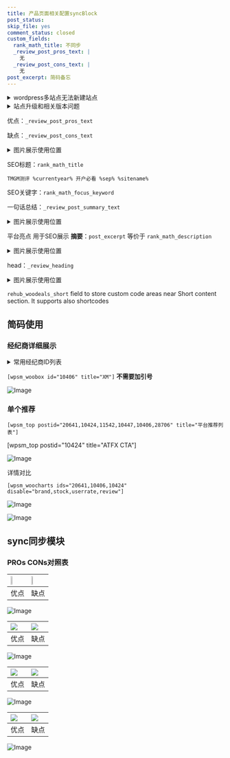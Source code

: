 ```yaml
---
title: 产品页面相关配置syncBlock
post_status: 
skip_file: yes
comment_status: closed
custom_fields:
  rank_math_title: 不同步
  _review_post_pros_text: |
    无
  _review_post_cons_text: |
    无
post_excerpt: 简码备忘
---
```

<details><summary>wordpress多站点无法新建站点</summary>

<li>和报错需要清理cookies一样的原因</li>
<li>wp-config.php里面<code>define( 'SUBDOMAIN_INSTALL', false );//子域名安装</code></li>
<li>新建子站点是用<code>define( 'SUBDOMAIN_INSTALL', true);//子域名安装</code> 完成以后，改成<code>false</code></li>
</details>

<details><summary>站点升级和相关版本问题</summary>

<p>wordpress：5.9.9
woocommerce：7.5.1
出现问题的地方：主题选项里面>><strong>Product layout >>compact style</strong></p>
<p>如何出现没有用过的字段 导致无法保存。先导出配置 然后进行修改，后面再次恢复即可。</p>
<p>出现部分字段无法显示时，需要返回默认布局后，对产品进行保存就好了。</p>
<p></p>
</details>

优点：`_review_post_pros_text`

缺点：`_review_post_cons_text`

<details><summary>图片展示使用位置</summary>

<img src="https://prod-files-secure.s3.us-west-2.amazonaws.com/39ed1227-6d7d-4570-be36-9ccd4a2c4241/f51d3d83-55d4-4bdf-9604-f37ec77ab556/Untitled.png?X-Amz-Algorithm=AWS4-HMAC-SHA256&X-Amz-Content-Sha256=UNSIGNED-PAYLOAD&X-Amz-Credential=ASIAZI2LB4662XH77IH3%2F20250304%2Fus-west-2%2Fs3%2Faws4_request&X-Amz-Date=20250304T165529Z&X-Amz-Expires=3600&X-Amz-Security-Token=IQoJb3JpZ2luX2VjELn%2F%2F%2F%2F%2F%2F%2F%2F%2F%2FwEaCXVzLXdlc3QtMiJIMEYCIQD%2BtohylZ5L2Wz5NiEIf4nok4jKshx4crXwAhn0LfsV0QIhAO8%2FnzCtABMGx%2B2OyT4f6ozL3CKg6Rw6fEwZ8fuWGpxlKogECPH%2F%2F%2F%2F%2F%2F%2F%2F%2F%2FwEQABoMNjM3NDIzMTgzODA1IgwFbCyaMKUf7Khn750q3AMrR0hvKUNYmpIsKqulLqdrZ6wEnrrhNirbZjdpkRtId4eDOiT%2BbaTxuP4QIXUU6lYK%2BOSuu8gv7UU6XFJQ0AOA1fv0ETS0JjPxR8Hvcql%2FB0JUdJSd5uEefAz6LLj7FYw2buEQ8yJG%2B1oiogkMZOdGcVndGOSY53nungKjGswMsY7ieE9Xdtdv0%2BHLMgu06sCiCdC5g3QXVdGc4TOTabwhgcPYBCTkVbPkO%2Fpxmt3pIL5s2mt00Jk3KqfoEfiTvdFzUDIAbR%2Bz6H5x%2FzFwX4tkMQo8QQS6UHjGX%2B4KvsaTXyCoKYXaGLEPe4suN2veNJiEE3yclO%2BvGuz0WSYN4GaUtJHHRfot46pIQD74%2FWaDXuct0aiFe9Eb8k51IKhlInb26nLEdMlXoMvCsX7oxtfObTMWFGsOGTBXCMEccO6%2FiO3EVuLEIATXCfvXhJj21RdZRoFe%2FNWbIPGy813y7P%2FsPEDy1108pmdkaZgPyo10dHanH2GVcPoBeAQbB5VSvrsaXXsyvCFIzyHb%2Fw7SZHvp3145NdP5Mheevr47Zz6udMzQ5QuS4vevF0gnkakK4n4Eq2LdvEXDPZcOL1Ju%2FvSU2xcOlxhY33bJwbMrdZIanOnSLqVC5tbXmguXjjDA0Zy%2BBjqkAf7W45NKzbFC756G044Ql8%2FBpe%2FWsjaNxm3luSgBkP5lGHImFcyrIWXDUPd96t270q%2BAuOp6TRM6ospQl1YHDqfikaO89dMNRYxenD%2FoLvgW0vz2%2B0ORwf2J%2BwWaFpGTcwj7rTBpkKp7p4wU8vAVTtkyyntYzmjfhzOGhvUXkroK5mJKOcXAzjOD3euIqPegK3MA7xbk6RKBW%2Bkjt0vrZu3nx3Jj&X-Amz-Signature=83b3367da112ca0b3740dfa823dfd79a90c0ca851f2bbfef3a6a52c013aec30e&X-Amz-SignedHeaders=host&x-id=GetObject" alt="Image">
</details>

SEO标题：`rank_math_title`

`TMGM测评 %currentyear% 开户必看 %sep% %sitename%`

SEO关键字：`rank_math_focus_keyword`

一句话总结：`_review_post_summary_text`

<details><summary>图片展示使用位置</summary>

<img src="https://prod-files-secure.s3.us-west-2.amazonaws.com/39ed1227-6d7d-4570-be36-9ccd4a2c4241/4b96a922-296c-4f4e-8630-d1c870cbce01/Untitled.png?X-Amz-Algorithm=AWS4-HMAC-SHA256&X-Amz-Content-Sha256=UNSIGNED-PAYLOAD&X-Amz-Credential=ASIAZI2LB46633WQAOPI%2F20250304%2Fus-west-2%2Fs3%2Faws4_request&X-Amz-Date=20250304T165531Z&X-Amz-Expires=3600&X-Amz-Security-Token=IQoJb3JpZ2luX2VjELn%2F%2F%2F%2F%2F%2F%2F%2F%2F%2FwEaCXVzLXdlc3QtMiJHMEUCIQD7DhST5mASb3kL1hUJfeTL2Ks%2F75PYVJUJC7%2Bvt3gh5QIgaWFkjvpFUnlZ1hCd7lrKbvMATmWdbwkVtHi5rN9Zh6IqiAQI8v%2F%2F%2F%2F%2F%2F%2F%2F%2F%2FARAAGgw2Mzc0MjMxODM4MDUiDARo3uQ4%2B0OvAHCbKSrcA%2BwwG65HRHu%2FZc14H3pZWup7fkdCLoahho%2FZNLyGh7kwF6BHF%2BxN2JfgBfNQhvP6sQrJS9nFpOeTc0MGyydSQjtJxYt1rmqbeEwH4PUIR59aflYConb49buUL4x9Gzbn78hvGKoOZb4FaRzvnYv4SQ3LwH7SDZ%2BwsO%2Fgc3%2BoOUVFieBz7RequHheAavLAIO8AUI2%2F3u1%2B%2BUUTyhw1BXNKy1qMFps7RPA7jPHPw2Qj5Z9ztnOq4kVxocAVU%2BZoM8pBy0sMExDdspFzPEa%2Bpa1pD%2BBdxGv4o%2F3x0rSsVHepxnF3mOQQRzZJzdhiN70aXAoec9DgMKxi3oYySBHODx4Jpxpu%2FXVjoWLuXFxLjnrGyIaACvnVAh19A2sRjOPMQtHZh5xcXPgSiMzmAd1NMNQPtUcAuc0eY0KYTj901d8uNFDHNNitxkRnkg3fNDzK4%2BFe%2FByOOl89POaPHDt6A6Ht3ogROCJwv964NR%2BP9iRutH%2FZSSsQ2DjCr80qBiEYir%2FaU2hGZtvlYpcpFY4WhLdGkFLsrDA9cHdsyMg2sPzChffdYFsKxwdkLzIHWVVEndz9jD7bGg%2Bd1g5pIvhV2dJsNMHZIAvr9ZP32%2FYK5uSoVRirRwDCB7PW8EZGJs0MInSnL4GOqUB%2FVVmaMAGAbREeK04rB%2B0gEP6PDjdvPfyM96JALRJVvVArwtjqE7wE4QJwte03iw%2Fh6CamxUfMnRCzcpzBWP5oAUoNQYt70o10K7dTFwjcw6lZrpexT54wjTcTCRqK1qDuuzykM6Q57qMkt8lW1wrtd06bAjquiCMXbANN%2FmQsB4aQ%2Bo4rr5OdcN%2B%2BZkc%2BVLsU0wCxG687JWFE2ekhYQlA9F0oRZW&X-Amz-Signature=cbd555cfcbad6df5bf5bd5795bb51c291ea55d8e8df27f00dc186287bf2d6d35&X-Amz-SignedHeaders=host&x-id=GetObject" alt="Image">
</details>

平台亮点 用于SEO展示 **摘要**：`post_excerpt`  等价于 `rank_math_description`

<details><summary>图片展示使用位置</summary>

<img src="https://prod-files-secure.s3.us-west-2.amazonaws.com/39ed1227-6d7d-4570-be36-9ccd4a2c4241/1ee11f63-b60a-4dfe-a7a7-d58ff23b5d88/Untitled.png?X-Amz-Algorithm=AWS4-HMAC-SHA256&X-Amz-Content-Sha256=UNSIGNED-PAYLOAD&X-Amz-Credential=ASIAZI2LB4666VE5PX55%2F20250304%2Fus-west-2%2Fs3%2Faws4_request&X-Amz-Date=20250304T165532Z&X-Amz-Expires=3600&X-Amz-Security-Token=IQoJb3JpZ2luX2VjELn%2F%2F%2F%2F%2F%2F%2F%2F%2F%2FwEaCXVzLXdlc3QtMiJGMEQCIC4RFBCrnbrrCXHU4UgT6u9JVxWls2jaryD4nOEYYaqkAiBAGgdm%2FReDK33DktMKgPErwF54lppVHee8bX2hNrvu5SqIBAjx%2F%2F%2F%2F%2F%2F%2F%2F%2F%2F8BEAAaDDYzNzQyMzE4MzgwNSIMOZweI26nWgHP114%2FKtwDDtDNN6d2ediEG0swNznfTmsbvjmYkbAyTFudyKJg69dP8jLdkFo52PC3Xfiygy4Vl%2FInTqWyD6vdpnLtdQjG%2FMrT60WU4OeIOb4CgrvtfYMx%2FeioZUdXFtuj5MCTGLTvaQOr%2Fn0kscme9HtUfQi4u%2FWVLJCw2pHb1%2B9EVJ15yeQCyEWyjbaGjkK8bZXR%2BWXxIS8QNND0CLyszvD56zoSQwFO3Re2MrD8gDIm3TOfO3TrSl1AfRzWSVrh3epYa93lqU4HZQmiXxUTpvJczgC1teJmCyV81%2Bpg1ny01xKzuM9OmwO%2BlsvhePoCgGslU8VNznOTO9%2F8BQei1HgekG0fR2FXTyThLqVwEqUx4qnfrTlQAEDBhDkR4simt8EVoYrhBnng0pxcvgujHAkoIrhg1R%2BXR1ZDKUHBnGK062uaxmH3gjCfs74cGPVFrV5%2BEkvBfPt2A2QuWMtZoJUUj1DeijJlYDMoMTP6Z2eULtl7WUy4ziCJUEq3FDNcLLdBFTNfNUdfkbyThwT92jFDAkROaRho4afo1hYj8Ycj8lykSqSv%2FwjpimpOlaDOTaFQPndubHe%2BmO3APsTetm0r9EVJ0adbUXoCuI5eWQWkgEyBKo5d%2F1ro%2FHxBVQ7Os2UwjdKcvgY6pgGajUXwCTChRWHEAuv5SMqlaRKSS1jxY8AdzmM7q4EgCAjZo7p2vE1h48qMRlQ6arnSgkiaqfUWsokYz9udtMbcLkXFdEpFo9mAocfT4re8SjIXu3a0sRraMMR%2BoUnczvQOWZAUiJ7DxAr0XguhTpg9lPUXFTj2gjLbB6X0d4bZS504SRv2a%2BQSVg1GCQwyzrxt9wctSWiCNrUwurqSFpEqKHM%2BOD4u&X-Amz-Signature=b4435881deb5bc3bfaed6b10e4712de6568e2ff338cc7189c309e0dfde2fa0f1&X-Amz-SignedHeaders=host&x-id=GetObject" alt="Image">
<img src="https://prod-files-secure.s3.us-west-2.amazonaws.com/39ed1227-6d7d-4570-be36-9ccd4a2c4241/ad4118b5-78d8-4fbe-801e-3b29b5d99c01/Untitled.png?X-Amz-Algorithm=AWS4-HMAC-SHA256&X-Amz-Content-Sha256=UNSIGNED-PAYLOAD&X-Amz-Credential=ASIAZI2LB4666VE5PX55%2F20250304%2Fus-west-2%2Fs3%2Faws4_request&X-Amz-Date=20250304T165532Z&X-Amz-Expires=3600&X-Amz-Security-Token=IQoJb3JpZ2luX2VjELn%2F%2F%2F%2F%2F%2F%2F%2F%2F%2FwEaCXVzLXdlc3QtMiJGMEQCIC4RFBCrnbrrCXHU4UgT6u9JVxWls2jaryD4nOEYYaqkAiBAGgdm%2FReDK33DktMKgPErwF54lppVHee8bX2hNrvu5SqIBAjx%2F%2F%2F%2F%2F%2F%2F%2F%2F%2F8BEAAaDDYzNzQyMzE4MzgwNSIMOZweI26nWgHP114%2FKtwDDtDNN6d2ediEG0swNznfTmsbvjmYkbAyTFudyKJg69dP8jLdkFo52PC3Xfiygy4Vl%2FInTqWyD6vdpnLtdQjG%2FMrT60WU4OeIOb4CgrvtfYMx%2FeioZUdXFtuj5MCTGLTvaQOr%2Fn0kscme9HtUfQi4u%2FWVLJCw2pHb1%2B9EVJ15yeQCyEWyjbaGjkK8bZXR%2BWXxIS8QNND0CLyszvD56zoSQwFO3Re2MrD8gDIm3TOfO3TrSl1AfRzWSVrh3epYa93lqU4HZQmiXxUTpvJczgC1teJmCyV81%2Bpg1ny01xKzuM9OmwO%2BlsvhePoCgGslU8VNznOTO9%2F8BQei1HgekG0fR2FXTyThLqVwEqUx4qnfrTlQAEDBhDkR4simt8EVoYrhBnng0pxcvgujHAkoIrhg1R%2BXR1ZDKUHBnGK062uaxmH3gjCfs74cGPVFrV5%2BEkvBfPt2A2QuWMtZoJUUj1DeijJlYDMoMTP6Z2eULtl7WUy4ziCJUEq3FDNcLLdBFTNfNUdfkbyThwT92jFDAkROaRho4afo1hYj8Ycj8lykSqSv%2FwjpimpOlaDOTaFQPndubHe%2BmO3APsTetm0r9EVJ0adbUXoCuI5eWQWkgEyBKo5d%2F1ro%2FHxBVQ7Os2UwjdKcvgY6pgGajUXwCTChRWHEAuv5SMqlaRKSS1jxY8AdzmM7q4EgCAjZo7p2vE1h48qMRlQ6arnSgkiaqfUWsokYz9udtMbcLkXFdEpFo9mAocfT4re8SjIXu3a0sRraMMR%2BoUnczvQOWZAUiJ7DxAr0XguhTpg9lPUXFTj2gjLbB6X0d4bZS504SRv2a%2BQSVg1GCQwyzrxt9wctSWiCNrUwurqSFpEqKHM%2BOD4u&X-Amz-Signature=2d003fbc02d091271f7594f5d1d7cab10ef91e0419b569b311a1be54af24591b&X-Amz-SignedHeaders=host&x-id=GetObject" alt="Image">
<img src="https://prod-files-secure.s3.us-west-2.amazonaws.com/39ed1227-6d7d-4570-be36-9ccd4a2c4241/a38cf7c9-a79c-4b64-9e94-13589fe0758b/Untitled.png?X-Amz-Algorithm=AWS4-HMAC-SHA256&X-Amz-Content-Sha256=UNSIGNED-PAYLOAD&X-Amz-Credential=ASIAZI2LB4666VE5PX55%2F20250304%2Fus-west-2%2Fs3%2Faws4_request&X-Amz-Date=20250304T165532Z&X-Amz-Expires=3600&X-Amz-Security-Token=IQoJb3JpZ2luX2VjELn%2F%2F%2F%2F%2F%2F%2F%2F%2F%2FwEaCXVzLXdlc3QtMiJGMEQCIC4RFBCrnbrrCXHU4UgT6u9JVxWls2jaryD4nOEYYaqkAiBAGgdm%2FReDK33DktMKgPErwF54lppVHee8bX2hNrvu5SqIBAjx%2F%2F%2F%2F%2F%2F%2F%2F%2F%2F8BEAAaDDYzNzQyMzE4MzgwNSIMOZweI26nWgHP114%2FKtwDDtDNN6d2ediEG0swNznfTmsbvjmYkbAyTFudyKJg69dP8jLdkFo52PC3Xfiygy4Vl%2FInTqWyD6vdpnLtdQjG%2FMrT60WU4OeIOb4CgrvtfYMx%2FeioZUdXFtuj5MCTGLTvaQOr%2Fn0kscme9HtUfQi4u%2FWVLJCw2pHb1%2B9EVJ15yeQCyEWyjbaGjkK8bZXR%2BWXxIS8QNND0CLyszvD56zoSQwFO3Re2MrD8gDIm3TOfO3TrSl1AfRzWSVrh3epYa93lqU4HZQmiXxUTpvJczgC1teJmCyV81%2Bpg1ny01xKzuM9OmwO%2BlsvhePoCgGslU8VNznOTO9%2F8BQei1HgekG0fR2FXTyThLqVwEqUx4qnfrTlQAEDBhDkR4simt8EVoYrhBnng0pxcvgujHAkoIrhg1R%2BXR1ZDKUHBnGK062uaxmH3gjCfs74cGPVFrV5%2BEkvBfPt2A2QuWMtZoJUUj1DeijJlYDMoMTP6Z2eULtl7WUy4ziCJUEq3FDNcLLdBFTNfNUdfkbyThwT92jFDAkROaRho4afo1hYj8Ycj8lykSqSv%2FwjpimpOlaDOTaFQPndubHe%2BmO3APsTetm0r9EVJ0adbUXoCuI5eWQWkgEyBKo5d%2F1ro%2FHxBVQ7Os2UwjdKcvgY6pgGajUXwCTChRWHEAuv5SMqlaRKSS1jxY8AdzmM7q4EgCAjZo7p2vE1h48qMRlQ6arnSgkiaqfUWsokYz9udtMbcLkXFdEpFo9mAocfT4re8SjIXu3a0sRraMMR%2BoUnczvQOWZAUiJ7DxAr0XguhTpg9lPUXFTj2gjLbB6X0d4bZS504SRv2a%2BQSVg1GCQwyzrxt9wctSWiCNrUwurqSFpEqKHM%2BOD4u&X-Amz-Signature=4b949753f75d39fd3ab4e92cb29ca0447ada96440fe035c9a01096459f0fe178&X-Amz-SignedHeaders=host&x-id=GetObject" alt="Image">
<img src="https://prod-files-secure.s3.us-west-2.amazonaws.com/39ed1227-6d7d-4570-be36-9ccd4a2c4241/7da6fc1e-d2ac-42ae-8c75-cb5749aa18f6/Untitled.png?X-Amz-Algorithm=AWS4-HMAC-SHA256&X-Amz-Content-Sha256=UNSIGNED-PAYLOAD&X-Amz-Credential=ASIAZI2LB4666VE5PX55%2F20250304%2Fus-west-2%2Fs3%2Faws4_request&X-Amz-Date=20250304T165532Z&X-Amz-Expires=3600&X-Amz-Security-Token=IQoJb3JpZ2luX2VjELn%2F%2F%2F%2F%2F%2F%2F%2F%2F%2FwEaCXVzLXdlc3QtMiJGMEQCIC4RFBCrnbrrCXHU4UgT6u9JVxWls2jaryD4nOEYYaqkAiBAGgdm%2FReDK33DktMKgPErwF54lppVHee8bX2hNrvu5SqIBAjx%2F%2F%2F%2F%2F%2F%2F%2F%2F%2F8BEAAaDDYzNzQyMzE4MzgwNSIMOZweI26nWgHP114%2FKtwDDtDNN6d2ediEG0swNznfTmsbvjmYkbAyTFudyKJg69dP8jLdkFo52PC3Xfiygy4Vl%2FInTqWyD6vdpnLtdQjG%2FMrT60WU4OeIOb4CgrvtfYMx%2FeioZUdXFtuj5MCTGLTvaQOr%2Fn0kscme9HtUfQi4u%2FWVLJCw2pHb1%2B9EVJ15yeQCyEWyjbaGjkK8bZXR%2BWXxIS8QNND0CLyszvD56zoSQwFO3Re2MrD8gDIm3TOfO3TrSl1AfRzWSVrh3epYa93lqU4HZQmiXxUTpvJczgC1teJmCyV81%2Bpg1ny01xKzuM9OmwO%2BlsvhePoCgGslU8VNznOTO9%2F8BQei1HgekG0fR2FXTyThLqVwEqUx4qnfrTlQAEDBhDkR4simt8EVoYrhBnng0pxcvgujHAkoIrhg1R%2BXR1ZDKUHBnGK062uaxmH3gjCfs74cGPVFrV5%2BEkvBfPt2A2QuWMtZoJUUj1DeijJlYDMoMTP6Z2eULtl7WUy4ziCJUEq3FDNcLLdBFTNfNUdfkbyThwT92jFDAkROaRho4afo1hYj8Ycj8lykSqSv%2FwjpimpOlaDOTaFQPndubHe%2BmO3APsTetm0r9EVJ0adbUXoCuI5eWQWkgEyBKo5d%2F1ro%2FHxBVQ7Os2UwjdKcvgY6pgGajUXwCTChRWHEAuv5SMqlaRKSS1jxY8AdzmM7q4EgCAjZo7p2vE1h48qMRlQ6arnSgkiaqfUWsokYz9udtMbcLkXFdEpFo9mAocfT4re8SjIXu3a0sRraMMR%2BoUnczvQOWZAUiJ7DxAr0XguhTpg9lPUXFTj2gjLbB6X0d4bZS504SRv2a%2BQSVg1GCQwyzrxt9wctSWiCNrUwurqSFpEqKHM%2BOD4u&X-Amz-Signature=59b1c1ca2eeeec54d9792912bc71ef1fab3d8afff160bed0b6cc9e561d145135&X-Amz-SignedHeaders=host&x-id=GetObject" alt="Image">
<img src="https://prod-files-secure.s3.us-west-2.amazonaws.com/39ed1227-6d7d-4570-be36-9ccd4a2c4241/7e97f40a-eaee-47f5-b2f9-475f96808fa7/Untitled.png?X-Amz-Algorithm=AWS4-HMAC-SHA256&X-Amz-Content-Sha256=UNSIGNED-PAYLOAD&X-Amz-Credential=ASIAZI2LB4666VE5PX55%2F20250304%2Fus-west-2%2Fs3%2Faws4_request&X-Amz-Date=20250304T165532Z&X-Amz-Expires=3600&X-Amz-Security-Token=IQoJb3JpZ2luX2VjELn%2F%2F%2F%2F%2F%2F%2F%2F%2F%2FwEaCXVzLXdlc3QtMiJGMEQCIC4RFBCrnbrrCXHU4UgT6u9JVxWls2jaryD4nOEYYaqkAiBAGgdm%2FReDK33DktMKgPErwF54lppVHee8bX2hNrvu5SqIBAjx%2F%2F%2F%2F%2F%2F%2F%2F%2F%2F8BEAAaDDYzNzQyMzE4MzgwNSIMOZweI26nWgHP114%2FKtwDDtDNN6d2ediEG0swNznfTmsbvjmYkbAyTFudyKJg69dP8jLdkFo52PC3Xfiygy4Vl%2FInTqWyD6vdpnLtdQjG%2FMrT60WU4OeIOb4CgrvtfYMx%2FeioZUdXFtuj5MCTGLTvaQOr%2Fn0kscme9HtUfQi4u%2FWVLJCw2pHb1%2B9EVJ15yeQCyEWyjbaGjkK8bZXR%2BWXxIS8QNND0CLyszvD56zoSQwFO3Re2MrD8gDIm3TOfO3TrSl1AfRzWSVrh3epYa93lqU4HZQmiXxUTpvJczgC1teJmCyV81%2Bpg1ny01xKzuM9OmwO%2BlsvhePoCgGslU8VNznOTO9%2F8BQei1HgekG0fR2FXTyThLqVwEqUx4qnfrTlQAEDBhDkR4simt8EVoYrhBnng0pxcvgujHAkoIrhg1R%2BXR1ZDKUHBnGK062uaxmH3gjCfs74cGPVFrV5%2BEkvBfPt2A2QuWMtZoJUUj1DeijJlYDMoMTP6Z2eULtl7WUy4ziCJUEq3FDNcLLdBFTNfNUdfkbyThwT92jFDAkROaRho4afo1hYj8Ycj8lykSqSv%2FwjpimpOlaDOTaFQPndubHe%2BmO3APsTetm0r9EVJ0adbUXoCuI5eWQWkgEyBKo5d%2F1ro%2FHxBVQ7Os2UwjdKcvgY6pgGajUXwCTChRWHEAuv5SMqlaRKSS1jxY8AdzmM7q4EgCAjZo7p2vE1h48qMRlQ6arnSgkiaqfUWsokYz9udtMbcLkXFdEpFo9mAocfT4re8SjIXu3a0sRraMMR%2BoUnczvQOWZAUiJ7DxAr0XguhTpg9lPUXFTj2gjLbB6X0d4bZS504SRv2a%2BQSVg1GCQwyzrxt9wctSWiCNrUwurqSFpEqKHM%2BOD4u&X-Amz-Signature=0112276fb63c6859ed1f146d1a39f24ab025d9d9c5b69f5dc6ea925ba3f7450b&X-Amz-SignedHeaders=host&x-id=GetObject" alt="Image">
</details>

head：`_review_heading`

<details><summary>图片展示使用位置</summary>

<img src="https://prod-files-secure.s3.us-west-2.amazonaws.com/39ed1227-6d7d-4570-be36-9ccd4a2c4241/3a4650ad-9887-415c-889a-edd51fa54f27/Untitled.png?X-Amz-Algorithm=AWS4-HMAC-SHA256&X-Amz-Content-Sha256=UNSIGNED-PAYLOAD&X-Amz-Credential=ASIAZI2LB466UF6HBZBZ%2F20250304%2Fus-west-2%2Fs3%2Faws4_request&X-Amz-Date=20250304T165533Z&X-Amz-Expires=3600&X-Amz-Security-Token=IQoJb3JpZ2luX2VjELn%2F%2F%2F%2F%2F%2F%2F%2F%2F%2FwEaCXVzLXdlc3QtMiJHMEUCIQDrfH7nGwKb4f7pPPZcVHXyYcaPOIqxZu%2Bj3gj2YmWnrAIgXfrFYbcWKnM9c%2FauOzrp4KYBSJ2O%2F9RHe%2FCt8hxCWj0qiAQI8f%2F%2F%2F%2F%2F%2F%2F%2F%2F%2FARAAGgw2Mzc0MjMxODM4MDUiDKZ%2FsMQ5TepmYTj%2FbCrcA%2FLgWuNekErhki1rHul9O8%2FfTD0Ipt0s6cchgf%2F0c2hKPSP4Bqy%2BTkaID9ynxW6%2FKNa2ZJ94BdoL8%2FHT1EJXNWDf6TGG8MFdYZztZEM0PAlnpp3gPbgVnNkSN%2Fja4FFAEXr3dUdVdOfJeot9TU5VRFIf6WLs6Kx2ieI5nikYdpjh8G5wPhtJDfypM388ROL4wZYl5MHSfcsKJxpT%2F9MNuQWyFoKPjXWTaBObs7Sn18rCLbCdeIqsoLajIyoO%2Bu321AecxjiCeo%2FdMj%2Fa7B3q0MRBkDtd480hFSA1FGM7rxXBg6Q6ZbQEB2NxYa7yOHJuu4llu41nstDkTHv3A1MG84%2FHWeworwNIxj%2B2nduNSZZ7d72JxxCURyyf3RwTTH2etI6dtWJ2TrgHmR0WjxGi19AU98PODBnfJksRhUrV7J1oXX7TTS4cvmSfO92vQ1R2302fqzFlyXpuBZcJHpkyI25tdS01CfiM1OcQO1Qig%2FFjq1OJpxF0388im6k46unsnq4kHuPUn9w04jw1zChXv3D9Kk7Qc4d2eIfZ1SHT8n%2F8dbnGj6eyhHbH5DsVPiIFMnm9opAuumpPPYXxknHD33UjMIJv7qp0VHkEjT34kaEInAXCsJBuwlIregUtMKPRnL4GOqUBuKJDx%2FGMXHsPIOafVhNxBmSuJLeT2UGobkJW%2BTxk7G7hLYln59ZqGm5ucRsqsfAggu1kHKj0COgOzbBdfyfr60p2XNXHq0eCgAoH06j5lDafS3BqKrgLLnn7P2BZnVBq7mPwT3RPnXX7KRncK4n%2FsVh78D7YbPFOQ6D5uMJj4JjUApY5uagvgcNkSoe8Da5KoD1ZqQL7A4VBVfnc3hl6V7Ro8AEb&X-Amz-Signature=1981c56fc542f4c1eeadd072068e329e067a99c23634ef6ecf229c8e06c8b145&X-Amz-SignedHeaders=host&x-id=GetObject" alt="Image">
</details>

`rehub_woodeals_short`	field to store custom code areas near Short content section. It supports also shortcodes



## 简码使用

### 经纪商详细展示

<details><summary>常用经纪商ID列表</summary>

<pre><code class="php">嘉盛 ===> 20641  [wpsm_woobox id="20641" title="嘉盛"]
易信easymarkets ===> 11542  [wpsm_woobox id="11542" title="易信easymarkets"]
ATFX外汇 ===> 10424  [wpsm_woobox id="10424" title="ATFX"]
XM ===> 10406  [wpsm_woobox id="10406" title="XM"]
TMGM ===> 29622  [wpsm_woobox id="29622" title="TMGM"]
HYCM ===> 10447  [wpsm_woobox id="10447" title="HYCM"]
fpmarkets澳福外汇 ===> 20639  [wpsm_woobox id="20639" title="fpmarkets澳福外汇"]</code></pre>
</details>

`[wpsm_woobox id="10406" title="XM"]` **不需要加引号**

![Image](https://prod-files-secure.s3.us-west-2.amazonaws.com/39ed1227-6d7d-4570-be36-9ccd4a2c4241/4f898f9d-0fa7-4e43-acd3-ac6bc7be575a/Untitled.png?X-Amz-Algorithm=AWS4-HMAC-SHA256&X-Amz-Content-Sha256=UNSIGNED-PAYLOAD&X-Amz-Credential=ASIAZI2LB466TNVR5G3X%2F20250304%2Fus-west-2%2Fs3%2Faws4_request&X-Amz-Date=20250304T165527Z&X-Amz-Expires=3600&X-Amz-Security-Token=IQoJb3JpZ2luX2VjELn%2F%2F%2F%2F%2F%2F%2F%2F%2F%2FwEaCXVzLXdlc3QtMiJHMEUCIQDBgeJIm7cWnDigflRe%2BHCWgxzseKxBIwSl7tcvSvOxDwIgPA6T9%2FGTpToVP8609WmofDrjtDUJtrCdBMkAvt8JdL0qiAQI8f%2F%2F%2F%2F%2F%2F%2F%2F%2F%2FARAAGgw2Mzc0MjMxODM4MDUiDNPHxjK2mIBWInJ9xyrcAylhmvSdpx3Q%2Feaf8TKxs%2BzJ3r2uillxlNqpV0TObQTdjAVHyS9%2BNH9UVGxoU6UwRiY1VhxKTq330Gxq11w75rv%2FYolGc0efvzwZT0ko3ErcErbujwDVdtnR2%2BV9W27eXqJNRQqEBdl6H8rMfu0zkHGxRQ%2BQFLFwx6ozPAPmCORpjWMDXYKfl2COxjHO2%2F63nmPfqro9FoM3dS5BIGfz8EvcPdW76Hy3TeFLWhGI6k7rRnDV12xrYkJGe85OomwWSfp6va14hmJZbFO5v9ckH2QCkXG1%2B8r%2B4d5qTyglf4zBrdgyPLZOBFcGgNSkAA2QTUUKNobEEs5bTOHIDCSaLzD9cWkCvgSJtXeHXjpo%2BG7X%2FlUNt8EgaPXes%2F7njD6%2BGvp9Vm4MfSxQQSt7a6Gq3rfIQL8YTBoQBY%2B427eGZel86UzGV8%2FtsRBsN3icUhPjCnVYSRm7HRU6xS6lWSFOqTQz3WsvdlJJykVci2cnXKbmFMYeNxNwV1PfwAicEa%2BhG%2BClk5QXNqX5tgymkxSJ2R6adlsZONEvBvY76%2BBkGVtrlO8HJOsDnFb6hPKG0YUmes%2Bg6pRKE1b0Qkm7uVlWp%2F0PRgdqWhs%2BpFTpx%2B0YKKm8rNw8qAtKZqkEMe2hMNvRnL4GOqUBS94%2FtbEkq6MGOccwSxoPosBXBSU0uLLxlwkkh6NYmR9X740kE%2BtLs1RlroKYmPT7b9l0xge30umwYOz4GSkbqFsjOny5%2FrVjU3PTzhd%2BczxotcvNxFb21kG22kfaZKlRSrOIhz8qVDcRHz6MC5MfN7eXdpDColAII%2BPW95x3DVgdMD4dh9b1eq1qBGRX0EyqBZQhE2Q2QZk7SzlVbHScnCWTTNJw&X-Amz-Signature=52e50f40c146c0829799e1454490d2a5b7aee34fe1831189ed2648d46de22351&X-Amz-SignedHeaders=host&x-id=GetObject)

### 单个推荐
`[wpsm_top postid="20641,10424,11542,10447,10406,28706" title="平台推荐列表"]`

[wpsm_top postid="10424" title="ATFX CTA"]

![Image](https://prod-files-secure.s3.us-west-2.amazonaws.com/39ed1227-6d7d-4570-be36-9ccd4a2c4241/5ac620dc-51a8-48b6-b55d-91f47299193c/Untitled.png?X-Amz-Algorithm=AWS4-HMAC-SHA256&X-Amz-Content-Sha256=UNSIGNED-PAYLOAD&X-Amz-Credential=ASIAZI2LB466TNVR5G3X%2F20250304%2Fus-west-2%2Fs3%2Faws4_request&X-Amz-Date=20250304T165527Z&X-Amz-Expires=3600&X-Amz-Security-Token=IQoJb3JpZ2luX2VjELn%2F%2F%2F%2F%2F%2F%2F%2F%2F%2FwEaCXVzLXdlc3QtMiJHMEUCIQDBgeJIm7cWnDigflRe%2BHCWgxzseKxBIwSl7tcvSvOxDwIgPA6T9%2FGTpToVP8609WmofDrjtDUJtrCdBMkAvt8JdL0qiAQI8f%2F%2F%2F%2F%2F%2F%2F%2F%2F%2FARAAGgw2Mzc0MjMxODM4MDUiDNPHxjK2mIBWInJ9xyrcAylhmvSdpx3Q%2Feaf8TKxs%2BzJ3r2uillxlNqpV0TObQTdjAVHyS9%2BNH9UVGxoU6UwRiY1VhxKTq330Gxq11w75rv%2FYolGc0efvzwZT0ko3ErcErbujwDVdtnR2%2BV9W27eXqJNRQqEBdl6H8rMfu0zkHGxRQ%2BQFLFwx6ozPAPmCORpjWMDXYKfl2COxjHO2%2F63nmPfqro9FoM3dS5BIGfz8EvcPdW76Hy3TeFLWhGI6k7rRnDV12xrYkJGe85OomwWSfp6va14hmJZbFO5v9ckH2QCkXG1%2B8r%2B4d5qTyglf4zBrdgyPLZOBFcGgNSkAA2QTUUKNobEEs5bTOHIDCSaLzD9cWkCvgSJtXeHXjpo%2BG7X%2FlUNt8EgaPXes%2F7njD6%2BGvp9Vm4MfSxQQSt7a6Gq3rfIQL8YTBoQBY%2B427eGZel86UzGV8%2FtsRBsN3icUhPjCnVYSRm7HRU6xS6lWSFOqTQz3WsvdlJJykVci2cnXKbmFMYeNxNwV1PfwAicEa%2BhG%2BClk5QXNqX5tgymkxSJ2R6adlsZONEvBvY76%2BBkGVtrlO8HJOsDnFb6hPKG0YUmes%2Bg6pRKE1b0Qkm7uVlWp%2F0PRgdqWhs%2BpFTpx%2B0YKKm8rNw8qAtKZqkEMe2hMNvRnL4GOqUBS94%2FtbEkq6MGOccwSxoPosBXBSU0uLLxlwkkh6NYmR9X740kE%2BtLs1RlroKYmPT7b9l0xge30umwYOz4GSkbqFsjOny5%2FrVjU3PTzhd%2BczxotcvNxFb21kG22kfaZKlRSrOIhz8qVDcRHz6MC5MfN7eXdpDColAII%2BPW95x3DVgdMD4dh9b1eq1qBGRX0EyqBZQhE2Q2QZk7SzlVbHScnCWTTNJw&X-Amz-Signature=425e8bedace8bd107160949f5b4ead4ebc8429f3efbf172a1861df8a3fc84ca5&X-Amz-SignedHeaders=host&x-id=GetObject)

详情对比

`[wpsm_woocharts ids="20641,10406,10424" disable="brand,stock,userrate,review"]`

![Image](https://prod-files-secure.s3.us-west-2.amazonaws.com/39ed1227-6d7d-4570-be36-9ccd4a2c4241/bf3ba45f-b9f3-4295-8aef-b4a495fd25f4/Untitled.png?X-Amz-Algorithm=AWS4-HMAC-SHA256&X-Amz-Content-Sha256=UNSIGNED-PAYLOAD&X-Amz-Credential=ASIAZI2LB466TNVR5G3X%2F20250304%2Fus-west-2%2Fs3%2Faws4_request&X-Amz-Date=20250304T165527Z&X-Amz-Expires=3600&X-Amz-Security-Token=IQoJb3JpZ2luX2VjELn%2F%2F%2F%2F%2F%2F%2F%2F%2F%2FwEaCXVzLXdlc3QtMiJHMEUCIQDBgeJIm7cWnDigflRe%2BHCWgxzseKxBIwSl7tcvSvOxDwIgPA6T9%2FGTpToVP8609WmofDrjtDUJtrCdBMkAvt8JdL0qiAQI8f%2F%2F%2F%2F%2F%2F%2F%2F%2F%2FARAAGgw2Mzc0MjMxODM4MDUiDNPHxjK2mIBWInJ9xyrcAylhmvSdpx3Q%2Feaf8TKxs%2BzJ3r2uillxlNqpV0TObQTdjAVHyS9%2BNH9UVGxoU6UwRiY1VhxKTq330Gxq11w75rv%2FYolGc0efvzwZT0ko3ErcErbujwDVdtnR2%2BV9W27eXqJNRQqEBdl6H8rMfu0zkHGxRQ%2BQFLFwx6ozPAPmCORpjWMDXYKfl2COxjHO2%2F63nmPfqro9FoM3dS5BIGfz8EvcPdW76Hy3TeFLWhGI6k7rRnDV12xrYkJGe85OomwWSfp6va14hmJZbFO5v9ckH2QCkXG1%2B8r%2B4d5qTyglf4zBrdgyPLZOBFcGgNSkAA2QTUUKNobEEs5bTOHIDCSaLzD9cWkCvgSJtXeHXjpo%2BG7X%2FlUNt8EgaPXes%2F7njD6%2BGvp9Vm4MfSxQQSt7a6Gq3rfIQL8YTBoQBY%2B427eGZel86UzGV8%2FtsRBsN3icUhPjCnVYSRm7HRU6xS6lWSFOqTQz3WsvdlJJykVci2cnXKbmFMYeNxNwV1PfwAicEa%2BhG%2BClk5QXNqX5tgymkxSJ2R6adlsZONEvBvY76%2BBkGVtrlO8HJOsDnFb6hPKG0YUmes%2Bg6pRKE1b0Qkm7uVlWp%2F0PRgdqWhs%2BpFTpx%2B0YKKm8rNw8qAtKZqkEMe2hMNvRnL4GOqUBS94%2FtbEkq6MGOccwSxoPosBXBSU0uLLxlwkkh6NYmR9X740kE%2BtLs1RlroKYmPT7b9l0xge30umwYOz4GSkbqFsjOny5%2FrVjU3PTzhd%2BczxotcvNxFb21kG22kfaZKlRSrOIhz8qVDcRHz6MC5MfN7eXdpDColAII%2BPW95x3DVgdMD4dh9b1eq1qBGRX0EyqBZQhE2Q2QZk7SzlVbHScnCWTTNJw&X-Amz-Signature=6b82daf7d8444db3ab2790526c19c1d37d9a84ac987e68ae5a90c3a249831d76&X-Amz-SignedHeaders=host&x-id=GetObject)

![Image](https://prod-files-secure.s3.us-west-2.amazonaws.com/39ed1227-6d7d-4570-be36-9ccd4a2c4241/30bc56ef-f383-4b48-9768-2ebc9e436ec0/Untitled.png?X-Amz-Algorithm=AWS4-HMAC-SHA256&X-Amz-Content-Sha256=UNSIGNED-PAYLOAD&X-Amz-Credential=ASIAZI2LB466TNVR5G3X%2F20250304%2Fus-west-2%2Fs3%2Faws4_request&X-Amz-Date=20250304T165527Z&X-Amz-Expires=3600&X-Amz-Security-Token=IQoJb3JpZ2luX2VjELn%2F%2F%2F%2F%2F%2F%2F%2F%2F%2FwEaCXVzLXdlc3QtMiJHMEUCIQDBgeJIm7cWnDigflRe%2BHCWgxzseKxBIwSl7tcvSvOxDwIgPA6T9%2FGTpToVP8609WmofDrjtDUJtrCdBMkAvt8JdL0qiAQI8f%2F%2F%2F%2F%2F%2F%2F%2F%2F%2FARAAGgw2Mzc0MjMxODM4MDUiDNPHxjK2mIBWInJ9xyrcAylhmvSdpx3Q%2Feaf8TKxs%2BzJ3r2uillxlNqpV0TObQTdjAVHyS9%2BNH9UVGxoU6UwRiY1VhxKTq330Gxq11w75rv%2FYolGc0efvzwZT0ko3ErcErbujwDVdtnR2%2BV9W27eXqJNRQqEBdl6H8rMfu0zkHGxRQ%2BQFLFwx6ozPAPmCORpjWMDXYKfl2COxjHO2%2F63nmPfqro9FoM3dS5BIGfz8EvcPdW76Hy3TeFLWhGI6k7rRnDV12xrYkJGe85OomwWSfp6va14hmJZbFO5v9ckH2QCkXG1%2B8r%2B4d5qTyglf4zBrdgyPLZOBFcGgNSkAA2QTUUKNobEEs5bTOHIDCSaLzD9cWkCvgSJtXeHXjpo%2BG7X%2FlUNt8EgaPXes%2F7njD6%2BGvp9Vm4MfSxQQSt7a6Gq3rfIQL8YTBoQBY%2B427eGZel86UzGV8%2FtsRBsN3icUhPjCnVYSRm7HRU6xS6lWSFOqTQz3WsvdlJJykVci2cnXKbmFMYeNxNwV1PfwAicEa%2BhG%2BClk5QXNqX5tgymkxSJ2R6adlsZONEvBvY76%2BBkGVtrlO8HJOsDnFb6hPKG0YUmes%2Bg6pRKE1b0Qkm7uVlWp%2F0PRgdqWhs%2BpFTpx%2B0YKKm8rNw8qAtKZqkEMe2hMNvRnL4GOqUBS94%2FtbEkq6MGOccwSxoPosBXBSU0uLLxlwkkh6NYmR9X740kE%2BtLs1RlroKYmPT7b9l0xge30umwYOz4GSkbqFsjOny5%2FrVjU3PTzhd%2BczxotcvNxFb21kG22kfaZKlRSrOIhz8qVDcRHz6MC5MfN7eXdpDColAII%2BPW95x3DVgdMD4dh9b1eq1qBGRX0EyqBZQhE2Q2QZk7SzlVbHScnCWTTNJw&X-Amz-Signature=0d5c24d2ffa025290fa4bbe8447d6f12ec6b4b30df16e3d3af0a6af001fdab22&X-Amz-SignedHeaders=host&x-id=GetObject)

## sync同步模块

### PROs CONs对照表

| <img src="https://cdn.ifttt.fun/gh/jarlin8/OSS@main/icons/customize/pros.svg" height="auto" width="37.3%"> | <img src="https://cdn.ifttt.fun/gh/jarlin8/OSS@main/icons/customize/cons.svg" height="auto" width="28.8%"> |
| :--- | :--- |
| 优点 | 缺点 |

![Image](https://prod-files-secure.s3.us-west-2.amazonaws.com/39ed1227-6d7d-4570-be36-9ccd4a2c4241/8742b755-dfb5-4004-9a5f-d6e561664bd8/Untitled.png?X-Amz-Algorithm=AWS4-HMAC-SHA256&X-Amz-Content-Sha256=UNSIGNED-PAYLOAD&X-Amz-Credential=ASIAZI2LB466TNVR5G3X%2F20250304%2Fus-west-2%2Fs3%2Faws4_request&X-Amz-Date=20250304T165527Z&X-Amz-Expires=3600&X-Amz-Security-Token=IQoJb3JpZ2luX2VjELn%2F%2F%2F%2F%2F%2F%2F%2F%2F%2FwEaCXVzLXdlc3QtMiJHMEUCIQDBgeJIm7cWnDigflRe%2BHCWgxzseKxBIwSl7tcvSvOxDwIgPA6T9%2FGTpToVP8609WmofDrjtDUJtrCdBMkAvt8JdL0qiAQI8f%2F%2F%2F%2F%2F%2F%2F%2F%2F%2FARAAGgw2Mzc0MjMxODM4MDUiDNPHxjK2mIBWInJ9xyrcAylhmvSdpx3Q%2Feaf8TKxs%2BzJ3r2uillxlNqpV0TObQTdjAVHyS9%2BNH9UVGxoU6UwRiY1VhxKTq330Gxq11w75rv%2FYolGc0efvzwZT0ko3ErcErbujwDVdtnR2%2BV9W27eXqJNRQqEBdl6H8rMfu0zkHGxRQ%2BQFLFwx6ozPAPmCORpjWMDXYKfl2COxjHO2%2F63nmPfqro9FoM3dS5BIGfz8EvcPdW76Hy3TeFLWhGI6k7rRnDV12xrYkJGe85OomwWSfp6va14hmJZbFO5v9ckH2QCkXG1%2B8r%2B4d5qTyglf4zBrdgyPLZOBFcGgNSkAA2QTUUKNobEEs5bTOHIDCSaLzD9cWkCvgSJtXeHXjpo%2BG7X%2FlUNt8EgaPXes%2F7njD6%2BGvp9Vm4MfSxQQSt7a6Gq3rfIQL8YTBoQBY%2B427eGZel86UzGV8%2FtsRBsN3icUhPjCnVYSRm7HRU6xS6lWSFOqTQz3WsvdlJJykVci2cnXKbmFMYeNxNwV1PfwAicEa%2BhG%2BClk5QXNqX5tgymkxSJ2R6adlsZONEvBvY76%2BBkGVtrlO8HJOsDnFb6hPKG0YUmes%2Bg6pRKE1b0Qkm7uVlWp%2F0PRgdqWhs%2BpFTpx%2B0YKKm8rNw8qAtKZqkEMe2hMNvRnL4GOqUBS94%2FtbEkq6MGOccwSxoPosBXBSU0uLLxlwkkh6NYmR9X740kE%2BtLs1RlroKYmPT7b9l0xge30umwYOz4GSkbqFsjOny5%2FrVjU3PTzhd%2BczxotcvNxFb21kG22kfaZKlRSrOIhz8qVDcRHz6MC5MfN7eXdpDColAII%2BPW95x3DVgdMD4dh9b1eq1qBGRX0EyqBZQhE2Q2QZk7SzlVbHScnCWTTNJw&X-Amz-Signature=08d93b5876a353d6ec77357aa6cfd1414a7c29589dc12d285c9c2b15f58cbf71&X-Amz-SignedHeaders=host&x-id=GetObject)

| <img src="https://cdn.ifttt.fun/gh/jarlin8/OSS@main/icons/customize/pros1.svg" height="auto"> | <img src="https://cdn.ifttt.fun/gh/jarlin8/OSS@main/icons/customize/cons1.svg" height="auto"> |
| :--- | :--- |
| 优点 | 缺点 |

![Image](https://prod-files-secure.s3.us-west-2.amazonaws.com/39ed1227-6d7d-4570-be36-9ccd4a2c4241/806358f8-c9c4-4e17-bb35-c6c76a5397a5/Untitled.png?X-Amz-Algorithm=AWS4-HMAC-SHA256&X-Amz-Content-Sha256=UNSIGNED-PAYLOAD&X-Amz-Credential=ASIAZI2LB466TNVR5G3X%2F20250304%2Fus-west-2%2Fs3%2Faws4_request&X-Amz-Date=20250304T165527Z&X-Amz-Expires=3600&X-Amz-Security-Token=IQoJb3JpZ2luX2VjELn%2F%2F%2F%2F%2F%2F%2F%2F%2F%2FwEaCXVzLXdlc3QtMiJHMEUCIQDBgeJIm7cWnDigflRe%2BHCWgxzseKxBIwSl7tcvSvOxDwIgPA6T9%2FGTpToVP8609WmofDrjtDUJtrCdBMkAvt8JdL0qiAQI8f%2F%2F%2F%2F%2F%2F%2F%2F%2F%2FARAAGgw2Mzc0MjMxODM4MDUiDNPHxjK2mIBWInJ9xyrcAylhmvSdpx3Q%2Feaf8TKxs%2BzJ3r2uillxlNqpV0TObQTdjAVHyS9%2BNH9UVGxoU6UwRiY1VhxKTq330Gxq11w75rv%2FYolGc0efvzwZT0ko3ErcErbujwDVdtnR2%2BV9W27eXqJNRQqEBdl6H8rMfu0zkHGxRQ%2BQFLFwx6ozPAPmCORpjWMDXYKfl2COxjHO2%2F63nmPfqro9FoM3dS5BIGfz8EvcPdW76Hy3TeFLWhGI6k7rRnDV12xrYkJGe85OomwWSfp6va14hmJZbFO5v9ckH2QCkXG1%2B8r%2B4d5qTyglf4zBrdgyPLZOBFcGgNSkAA2QTUUKNobEEs5bTOHIDCSaLzD9cWkCvgSJtXeHXjpo%2BG7X%2FlUNt8EgaPXes%2F7njD6%2BGvp9Vm4MfSxQQSt7a6Gq3rfIQL8YTBoQBY%2B427eGZel86UzGV8%2FtsRBsN3icUhPjCnVYSRm7HRU6xS6lWSFOqTQz3WsvdlJJykVci2cnXKbmFMYeNxNwV1PfwAicEa%2BhG%2BClk5QXNqX5tgymkxSJ2R6adlsZONEvBvY76%2BBkGVtrlO8HJOsDnFb6hPKG0YUmes%2Bg6pRKE1b0Qkm7uVlWp%2F0PRgdqWhs%2BpFTpx%2B0YKKm8rNw8qAtKZqkEMe2hMNvRnL4GOqUBS94%2FtbEkq6MGOccwSxoPosBXBSU0uLLxlwkkh6NYmR9X740kE%2BtLs1RlroKYmPT7b9l0xge30umwYOz4GSkbqFsjOny5%2FrVjU3PTzhd%2BczxotcvNxFb21kG22kfaZKlRSrOIhz8qVDcRHz6MC5MfN7eXdpDColAII%2BPW95x3DVgdMD4dh9b1eq1qBGRX0EyqBZQhE2Q2QZk7SzlVbHScnCWTTNJw&X-Amz-Signature=d78d4d6ba47dd518b57439f580db47ff60192e7d8173467064000ec1af5b1bae&X-Amz-SignedHeaders=host&x-id=GetObject)

| <img src="https://cdn.ifttt.fun/gh/jarlin8/OSS@main/icons/customize/pros2.svg" height="auto"> | <img src="https://cdn.ifttt.fun/gh/jarlin8/OSS@main/icons/customize/cons2.svg" height="auto"> |
| :--- | :--- |
| 优点 | 缺点 |

![Image](https://prod-files-secure.s3.us-west-2.amazonaws.com/39ed1227-6d7d-4570-be36-9ccd4a2c4241/a9245ec9-70dd-4005-b534-0d54315fc5f3/Untitled.png?X-Amz-Algorithm=AWS4-HMAC-SHA256&X-Amz-Content-Sha256=UNSIGNED-PAYLOAD&X-Amz-Credential=ASIAZI2LB466TNVR5G3X%2F20250304%2Fus-west-2%2Fs3%2Faws4_request&X-Amz-Date=20250304T165527Z&X-Amz-Expires=3600&X-Amz-Security-Token=IQoJb3JpZ2luX2VjELn%2F%2F%2F%2F%2F%2F%2F%2F%2F%2FwEaCXVzLXdlc3QtMiJHMEUCIQDBgeJIm7cWnDigflRe%2BHCWgxzseKxBIwSl7tcvSvOxDwIgPA6T9%2FGTpToVP8609WmofDrjtDUJtrCdBMkAvt8JdL0qiAQI8f%2F%2F%2F%2F%2F%2F%2F%2F%2F%2FARAAGgw2Mzc0MjMxODM4MDUiDNPHxjK2mIBWInJ9xyrcAylhmvSdpx3Q%2Feaf8TKxs%2BzJ3r2uillxlNqpV0TObQTdjAVHyS9%2BNH9UVGxoU6UwRiY1VhxKTq330Gxq11w75rv%2FYolGc0efvzwZT0ko3ErcErbujwDVdtnR2%2BV9W27eXqJNRQqEBdl6H8rMfu0zkHGxRQ%2BQFLFwx6ozPAPmCORpjWMDXYKfl2COxjHO2%2F63nmPfqro9FoM3dS5BIGfz8EvcPdW76Hy3TeFLWhGI6k7rRnDV12xrYkJGe85OomwWSfp6va14hmJZbFO5v9ckH2QCkXG1%2B8r%2B4d5qTyglf4zBrdgyPLZOBFcGgNSkAA2QTUUKNobEEs5bTOHIDCSaLzD9cWkCvgSJtXeHXjpo%2BG7X%2FlUNt8EgaPXes%2F7njD6%2BGvp9Vm4MfSxQQSt7a6Gq3rfIQL8YTBoQBY%2B427eGZel86UzGV8%2FtsRBsN3icUhPjCnVYSRm7HRU6xS6lWSFOqTQz3WsvdlJJykVci2cnXKbmFMYeNxNwV1PfwAicEa%2BhG%2BClk5QXNqX5tgymkxSJ2R6adlsZONEvBvY76%2BBkGVtrlO8HJOsDnFb6hPKG0YUmes%2Bg6pRKE1b0Qkm7uVlWp%2F0PRgdqWhs%2BpFTpx%2B0YKKm8rNw8qAtKZqkEMe2hMNvRnL4GOqUBS94%2FtbEkq6MGOccwSxoPosBXBSU0uLLxlwkkh6NYmR9X740kE%2BtLs1RlroKYmPT7b9l0xge30umwYOz4GSkbqFsjOny5%2FrVjU3PTzhd%2BczxotcvNxFb21kG22kfaZKlRSrOIhz8qVDcRHz6MC5MfN7eXdpDColAII%2BPW95x3DVgdMD4dh9b1eq1qBGRX0EyqBZQhE2Q2QZk7SzlVbHScnCWTTNJw&X-Amz-Signature=39f166fd20794e0525cc4231924dfc7fed2378d214ffd537a7b7da1c1efb1f0a&X-Amz-SignedHeaders=host&x-id=GetObject)

| <img src="https://cdn.ifttt.fun/gh/jarlin8/OSS@main/icons/customize/pros3.svg" height="auto"> | <img src="https://cdn.ifttt.fun/gh/jarlin8/OSS@main/icons/customize/cons3.svg" height="auto"> |
| :--- | :--- |
| 优点 | 缺点 |

![Image](https://prod-files-secure.s3.us-west-2.amazonaws.com/39ed1227-6d7d-4570-be36-9ccd4a2c4241/e1e580a2-2e5c-4780-9ff4-19c318fc2284/Untitled.png?X-Amz-Algorithm=AWS4-HMAC-SHA256&X-Amz-Content-Sha256=UNSIGNED-PAYLOAD&X-Amz-Credential=ASIAZI2LB466TNVR5G3X%2F20250304%2Fus-west-2%2Fs3%2Faws4_request&X-Amz-Date=20250304T165527Z&X-Amz-Expires=3600&X-Amz-Security-Token=IQoJb3JpZ2luX2VjELn%2F%2F%2F%2F%2F%2F%2F%2F%2F%2FwEaCXVzLXdlc3QtMiJHMEUCIQDBgeJIm7cWnDigflRe%2BHCWgxzseKxBIwSl7tcvSvOxDwIgPA6T9%2FGTpToVP8609WmofDrjtDUJtrCdBMkAvt8JdL0qiAQI8f%2F%2F%2F%2F%2F%2F%2F%2F%2F%2FARAAGgw2Mzc0MjMxODM4MDUiDNPHxjK2mIBWInJ9xyrcAylhmvSdpx3Q%2Feaf8TKxs%2BzJ3r2uillxlNqpV0TObQTdjAVHyS9%2BNH9UVGxoU6UwRiY1VhxKTq330Gxq11w75rv%2FYolGc0efvzwZT0ko3ErcErbujwDVdtnR2%2BV9W27eXqJNRQqEBdl6H8rMfu0zkHGxRQ%2BQFLFwx6ozPAPmCORpjWMDXYKfl2COxjHO2%2F63nmPfqro9FoM3dS5BIGfz8EvcPdW76Hy3TeFLWhGI6k7rRnDV12xrYkJGe85OomwWSfp6va14hmJZbFO5v9ckH2QCkXG1%2B8r%2B4d5qTyglf4zBrdgyPLZOBFcGgNSkAA2QTUUKNobEEs5bTOHIDCSaLzD9cWkCvgSJtXeHXjpo%2BG7X%2FlUNt8EgaPXes%2F7njD6%2BGvp9Vm4MfSxQQSt7a6Gq3rfIQL8YTBoQBY%2B427eGZel86UzGV8%2FtsRBsN3icUhPjCnVYSRm7HRU6xS6lWSFOqTQz3WsvdlJJykVci2cnXKbmFMYeNxNwV1PfwAicEa%2BhG%2BClk5QXNqX5tgymkxSJ2R6adlsZONEvBvY76%2BBkGVtrlO8HJOsDnFb6hPKG0YUmes%2Bg6pRKE1b0Qkm7uVlWp%2F0PRgdqWhs%2BpFTpx%2B0YKKm8rNw8qAtKZqkEMe2hMNvRnL4GOqUBS94%2FtbEkq6MGOccwSxoPosBXBSU0uLLxlwkkh6NYmR9X740kE%2BtLs1RlroKYmPT7b9l0xge30umwYOz4GSkbqFsjOny5%2FrVjU3PTzhd%2BczxotcvNxFb21kG22kfaZKlRSrOIhz8qVDcRHz6MC5MfN7eXdpDColAII%2BPW95x3DVgdMD4dh9b1eq1qBGRX0EyqBZQhE2Q2QZk7SzlVbHScnCWTTNJw&X-Amz-Signature=8fa44f177a872a130eb76063877e2eb94514a36b0703b58f0d5a205868ba39e5&X-Amz-SignedHeaders=host&x-id=GetObject)